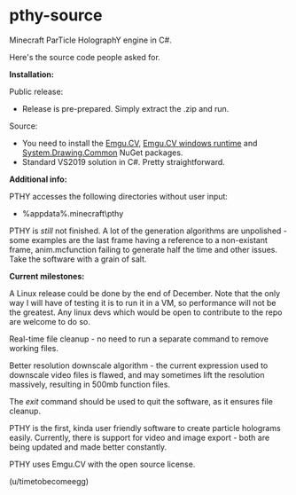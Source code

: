 # pthy-source
Minecraft ParTicle HolographY engine in C#.

Here's the source code people asked for.

**Installation:**
  
  Public release:
   - Release is pre-prepared. Simply extract the .zip and run.

  Source:
   - You need to install the [Emgu.CV](https://www.nuget.org/packages/Emgu.CV/4.4.0.4099), [Emgu.CV windows runtime](https://www.nuget.org/packages/Emgu.CV.runtime.windows/) and [System.Drawing.Common](https://www.nuget.org/packages/System.Drawing.Common/) NuGet packages.
   - Standard VS2019 solution in C#. Pretty straightforward.

**Additional info:**

  PTHY accesses the following directories without user input:
   - %appdata%\.minecraft\pthy
  
  PTHY is *still* not finished. A lot of the generation algorithms are unpolished - some examples are the last frame having a reference to a non-existant frame, anim.mcfunction failing to generate half the time and other issues. Take the software with a grain of salt.
  
**Current milestones:**

  A Linux release could be done by the end of December. Note that the only way I will have of testing it is to run it in a VM, so performance will not be the greatest. Any linux devs which would be open to contribute to the repo are welcome to do so.
  
  Real-time file cleanup - no need to run a separate command to remove working files.
  
  Better resolution downscale algorithm - the current expression used to downscale video files is flawed, and may sometimes lift the resolution massively, resulting in 500mb function files.

The *exit* command should be used to quit the software, as it ensures file cleanup.
   
PTHY is the first, kinda user friendly software to create particle holograms easily.
Currently, there is support for video and image export - both are being updated and made better constantly.

PTHY uses Emgu.CV with the open source license. 

(u/timetobecomeegg)
